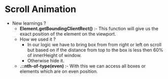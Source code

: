 # Scroll Animation

- New learnings ?
    - **Element.getBoundingClientRect()** :- This function will give us the exact position of the element on the viewport.
    - How we used it ?
        - In our logic we have to bring box from from right or left on scroll but based on if the distance from top to the box is less then 60% of innerHeight of window.
        - Otherwise hide it.
    - **.<class>::nth-of-type(even)** :- With this we can access all boxes or elements which are on even position. 